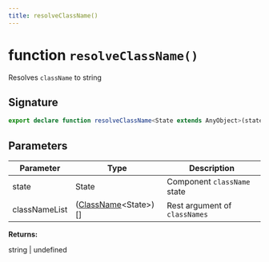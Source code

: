 ```yaml
---
title: resolveClassName()
---
```


# function `resolveClassName()`

Resolves `className` to string

## Signature


```typescript
export declare function resolveClassName<State extends AnyObject>(state: State, ...classNameList: (ClassName<State>)[]): string | undefined;
```

## Parameters

|  Parameter | Type | Description |
|  --- | --- | --- |
|  state | State | Component <code>className</code> state |
|  classNameList | ([ClassName](../type/class-name)&lt;State&gt;)\[\] | Rest argument of <code>classNames</code> |

**Returns:**

string \| undefined